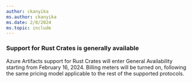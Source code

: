 ```yaml
---
author: ckanyika
ms.author: ckanyika
ms.date: 2/8/2024
ms.topic: include
---
```


### Support for Rust Crates is generally available

Azure Artifacts support for Rust Crates will enter General Availability starting from February 16, 2024. Billing meters will be turned on, following the same pricing model applicable to the rest of the supported protocols.